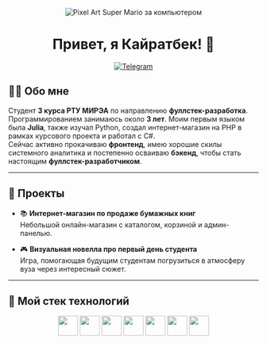 <p align="center">
  <img src="https://gifdb.com/images/high/pixel-art-super-mario-computer-amwdq1xi8bgz0omx.gif" alt="Pixel Art Super Mario за компьютером" />
</p>

<h1 align="center">Привет, я Кайратбек! 👋</h1>

<p align="center">
  <a href="https://t.me/suva_ccc">
    <img src="https://img.shields.io/badge/-Telegram-2CA5E0?style=flat-square&logo=telegram&logoColor=white" alt="Telegram"/>
  </a>
</p>

## 👨‍💻 Обо мне

Студент **3 курса РТУ МИРЭА** по направлению **фуллстек-разработка**.  
Программированием занимаюсь около **3 лет**. Моим первым языком была **Julia**, также изучал Python, создал интернет-магазин на PHP в рамках курсового проекта и работал с C#.  
Сейчас активно прокачиваю **фронтенд**, имею хорошие скилы системного аналитика и постепенно осваиваю **бэкенд**, чтобы стать настоящим **фуллстек-разработчиком**.

---

## 🌟 Проекты

- 📚 **Интернет-магазин по продаже бумажных книг**  
  Небольшой онлайн-магазин с каталогом, корзиной и админ-панелью.

- 🎮 **Визуальная новелла про первый день студента**  
  Игра, помогающая будущим студентам погрузиться в атмосферу вуза через интересный сюжет.

---

## 🧰 Мой стек технологий

<p align="center">
  <!-- Frontend -->
  <img src="https://cdn.jsdelivr.net/gh/devicons/devicon/icons/html5/html5-original.svg" width="40" height="40"/>
  <img src="https://cdn.jsdelivr.net/gh/devicons/devicon/icons/css3/css3-original.svg" width="40" height="40"/>
  <img src="https://cdn.jsdelivr.net/gh/devicons/devicon/icons/javascript/javascript-original.svg" width="40" height="40"/>
  <img src="https://cdn.jsdelivr.net/gh/devicons/devicon/icons/react/react-original.svg" width="40" height="40"/>

  <!-- Backend -->
  <img src="https://cdn.jsdelivr.net/gh/devicons/devicon/icons/python/python-original.svg" width="40" height="40"/>
  <img src="https://cdn.jsdelivr.net/gh/devicons/devicon/icons/postgresql/postgresql-original.svg" width="40" height="40"/>

  <!-- Tools -->
  <img src="https://cdn.jsdelivr.net/gh/devicons/devicon/icons/figma/figma-original.svg" width="40" height="40"/>
</p>
